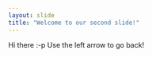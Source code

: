 ```yaml
---
layout: slide
title: "Welcome to our second slide!"
---
```

Hi there :-p
Use the left arrow to go back!
